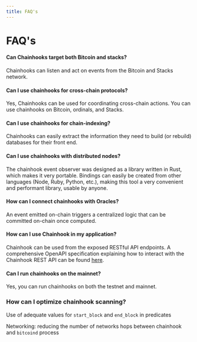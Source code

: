 ```yaml
---
title: FAQ's
---
```


# FAQ's

#### **Can Chainhooks target both Bitcoin and stacks?**

Chainhooks can listen and act on events from the Bitcoin and Stacks network.

#### **Can I use chainhooks for cross-chain protocols?**

Yes, Chainhooks can be used for coordinating cross-chain actions. You can use chainhooks on Bitcoin, ordinals, and Stacks.

#### **Can I use chainhooks for chain-indexing?**

Chainhooks can easily extract the information they need to build (or rebuild) databases for their front end.

#### **Can I use chainhooks with distributed nodes?**

The chainhook event observer was designed as a library written in Rust, which makes it very portable. Bindings can easily be created from other languages (Node, Ruby, Python, etc.), making this tool a very convenient and performant library, usable by anyone.

#### **How can I connect chainhooks with Oracles?**

An event emitted on-chain triggers a centralized logic that can be committed on-chain once computed.

#### **How can I use Chainhook in my application?**

Chainhook can be used from the exposed RESTful API endpoints. A comprehensive OpenAPI specification explaining how to interact with the Chainhook REST API can be found [here](https://raw.githubusercontent.com/hirosystems/chainhook/develop/docs/chainhook-openapi.json).

#### **Can I run chainhooks on the mainnet?**

Yes, you can run chainhooks on both the testnet and mainnet.

### **How can I optimize chainhook scanning?**

Use of adequate values for `start_block` and `end_block` in predicates

Networking: reducing the number of networks hops between chainhook and `bitcoind` process
